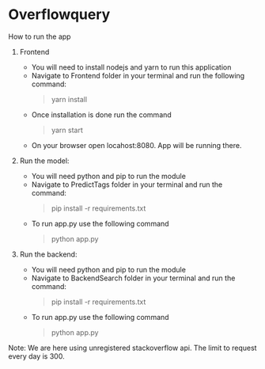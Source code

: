 # Overflowquery

How to run the app
1. Frontend
    - You will need to install nodejs and yarn to run this application
    - Navigate to Frontend folder in your terminal and run the following command:
        > yarn install
    - Once installation is done run the command
        > yarn start
    - On your browser open locahost:8080. App will be running there.

2. Run the model:
    - You will need python and pip to run the module
    - Navigate to PredictTags folder in your terminal and run the command:
        > pip install -r requirements.txt
    - To run app.py use the following command
        > python app.py

3. Run the backend:
    - You will need python and pip to run the module
    - Navigate to BackendSearch folder in your terminal and run the command:
        > pip install -r requirements.txt
    - To run app.py use the following command
        > python app.py

Note: We are here using unregistered stackoverflow api. The limit to request every day is 300.